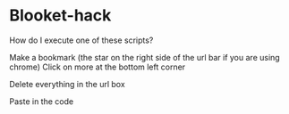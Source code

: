 # Blooket-hack
How do I execute one of these scripts?

Make a bookmark (the star on the right side of the url bar if you are using chrome)
Click on more at the bottom left corner

Delete everything in the url box


Paste in the code

